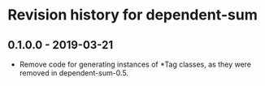 # Revision history for dependent-sum

## 0.1.0.0 - 2019-03-21

* Remove code for generating instances of *Tag classes, as they were removed in dependent-sum-0.5.